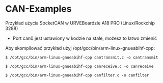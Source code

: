 # CAN-Examples
Przykład użycia SocketCAN w URVEBoardzie A18 PRO (Linux/Rockchip 3288)

* Port can0 jest ustawiony w kodzie na stałe, możesz to łatwo zmienić

 Aby skompilować przykład użyj /opt/gcc/bin/arm-linux-gnueabihf-cpp:
```
$ /opt/gcc/bin/arm-linux-gnueabihf-cpp cantransmit.c -o cantransmit

$ /opt/gcc/bin/arm-linux-gnueabihf-cpp canreceive.c -o canreceive

$ /opt/gcc/bin/arm-linux-gnueabihf-cpp canfilter.c -o canfilter
```
